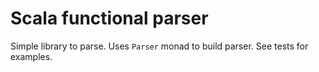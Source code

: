 # Scala functional parser

Simple library to parse.
Uses `Parser` monad to build parser.
See tests for examples.
